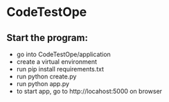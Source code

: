 # CodeTestOpe


## Start the program:
 - go into CodeTestOpe/application
 - create a virtual environment
 - run pip install requirements.txt  
 - run python create.py
 - run python app.py
 - to start app, go to http://locahost:5000 on browser
